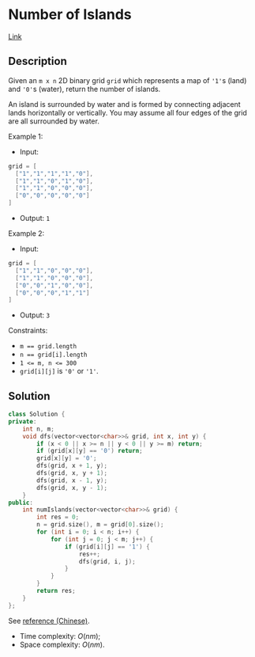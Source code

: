 # Number of Islands

[Link](https://leetcode.com/problems/number-of-islands/description/)

## Description

Given an `m x n` 2D binary grid `grid` which represents a map of `'1'`s (land) and `'0'`s (water), return the number of islands.

An island is surrounded by water and is formed by connecting adjacent lands horizontally or vertically. You may assume all four edges of the grid are all surrounded by water.

Example 1:

- Input:

```C++
grid = [
  ["1","1","1","1","0"],
  ["1","1","0","1","0"],
  ["1","1","0","0","0"],
  ["0","0","0","0","0"]
]
```

- Output: `1`

Example 2:

- Input:

```C++
grid = [
  ["1","1","0","0","0"],
  ["1","1","0","0","0"],
  ["0","0","1","0","0"],
  ["0","0","0","1","1"]
]
```

- Output: `3`

Constraints:

- `m == grid.length`
- `n == grid[i].length`
- `1 <= m, n <= 300`
- `grid[i][j]` is `'0'` or `'1'`.

## Solution

```C++
class Solution {
private:
    int n, m;
    void dfs(vector<vector<char>>& grid, int x, int y) {
        if (x < 0 || x >= n || y < 0 || y >= m) return;
        if (grid[x][y] == '0') return;
        grid[x][y] = '0';
        dfs(grid, x + 1, y);
        dfs(grid, x, y + 1);
        dfs(grid, x - 1, y);
        dfs(grid, x, y - 1);
    }
public:
    int numIslands(vector<vector<char>>& grid) {
        int res = 0;
        n = grid.size(), m = grid[0].size();
        for (int i = 0; i < n; i++) {
            for (int j = 0; j < m; j++) {
                if (grid[i][j] == '1') {
                    res++;
                    dfs(grid, i, j);
                }
            }
        }
        return res;
    }
};
```

See [reference (Chinese)](https://leetcode.cn/problems/number-of-islands/solutions/211211/dao-yu-lei-wen-ti-de-tong-yong-jie-fa-dfs-bian-li-/).

- Time complexity: $O(nm)$;
- Space complexity: $O(nm)$.
